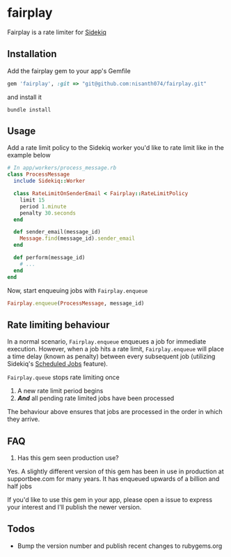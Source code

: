 # fairplay
Fairplay is a rate limiter for [Sidekiq](https://github.com/mperham/sidekiq)

## Installation

Add the fairplay gem to your app's Gemfile

```ruby
gem 'fairplay', :git => "git@github.com:nisanth074/fairplay.git"
```

and install it

```
bundle install
```

## Usage

Add a rate limit policy to the Sidekiq worker you'd like to rate limit like in the example below

```ruby
# In app/workers/process_message.rb
class ProcessMessage
  include Sidekiq::Worker

  class RateLimitOnSenderEmail < Fairplay::RateLimitPolicy
    limit 15
    period 1.minute
    penalty 30.seconds
  end

  def sender_email(message_id)
    Message.find(message_id).sender_email
  end

  def perform(message_id)
    # ...
  end
end
```

Now, start enqueuing jobs with `Fairplay.enqueue`

```ruby
Fairplay.enqueue(ProcessMessage, message_id)
```

## Rate limiting behaviour

In a normal scenario, `Fairplay.enqueue` enqueues a job for immediate execution. However, when a job hits a rate limit, `Fairplay.enqueue` will place a time delay (known as penalty) between every subsequent job (utilizing Sidekiq's [Scheduled Jobs](https://github.com/mperham/sidekiq/wiki/Scheduled-Jobs) feature).

`Fairplay.queue` stops rate limiting once

1. A new rate limit period begins
2. ***And*** all pending rate limited jobs have been processed

The behaviour above ensures that jobs are processed in the order in which they arrive.

## FAQ

1. Has this gem seen production use?

Yes. A slightly different version of this gem has been in use in production at supportbee.com for many years. It has enqueued upwards of a billion and half jobs

If you'd like to use this gem in your app, please open a issue to express your interest and I'll publish the newer version.

## Todos

- Bump the version number and publish recent changes to rubygems.org